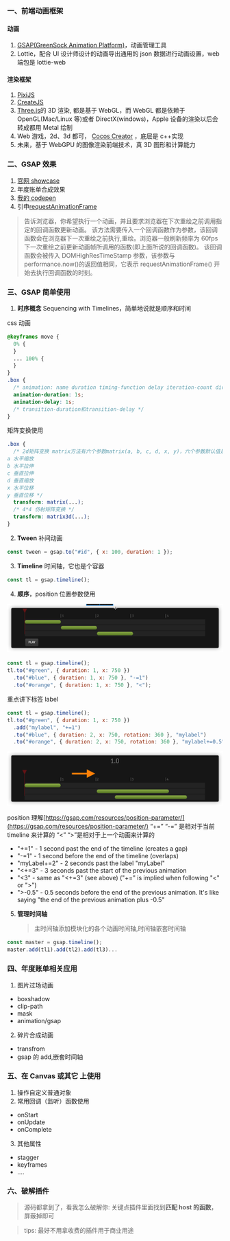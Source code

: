 ### 一、前端动画框架

#### 动画

1. [GSAP(GreenSock Animation Platform)](https://greensock.com/docs/v3)，动画管理工具
2. Lottie，配合 UI 设计师设计的动画导出通用的 json 数据进行动画设置，web 端包是 lottie-web

#### 渲染框架

1. [PixiJS](https://pixijs.com/)
2. [CreateJS](https://createjs.com/)
3. [Three.js](https://threejs.org/)的 3D 渲染, 都是基于 WebGL，而 WebGL 都是依赖于 OpenGL(Mac/Linux 等)或者 DirectX(windows)，Apple 设备的渲染以后会转成都用 Metal 绘制
4. Web 游戏，2d、3d 都可， [Cocos Creator](https://www.cocos.com/docs) ，底层是 c++实现
5. 未来，基于 WebGPU 的图像渲染前端技术，真 3D 图形和计算能力

### 二、GSAP 效果

1. [官网 showcase](https://greensock.com/showcase/)
2. 年度账单合成效果
3. [我的 codepen](https://codepen.io/your-work)
4. 引申[requestAnimationFrame](https://developer.mozilla.org/zh-CN/docs/Web/API/Window/requestAnimationFrame)

> 告诉浏览器，你希望执行一个动画，并且要求浏览器在下次重绘之前调用指定的回调函数更新动画。
> 该方法需要传入一个回调函数作为参数，该回调函数会在浏览器下一次重绘之前执行,重绘。浏览器一般刷新频率为 60fps
> 下一次重绘之前更新动画帧所调用的函数(即上面所说的回调函数)。
> 该回调函数会被传入 DOMHighResTimeStamp 参数，该参数与 performance.now()的返回值相同，它表示 requestAnimationFrame() 开始去执行回调函数的时刻。

### 三、GSAP 简单使用

1. **时序概念** Sequencing with Timelines，简单地说就是顺序和时间

css 动画

```css
@keyframes move {
  0% {
  }
  ... 100% {
  }
}
.box {
  /* animation: name duration timing-function delay iteration-count direction fill-mode; */
  animation-duration: 1s;
  animation-delay: 1s;
  /* transition-duration和transition-delay */
}
```

矩阵变换使用

```css
.box {
  /* 2d矩阵变换 matrix方法有六个参数matrix(a, b, c, d, x, y)，六个参数默认值是matrix(1, 0, 0, 1, 0, 0)，这六个参数分别控制不同的变换
a 水平缩放
b 水平拉伸
c 垂直拉伸
d 垂直缩放
x 水平位移
y 垂直位移 */
  transform: matrix(...);
  /* 4*4 仿射矩阵变换 */
  transform: matrix3d(...);
}
```

2. **Tween** 补间动画

```js
const tween = gsap.to("#id", { x: 100, duration: 1 });
```

3. **Timeline** 时间轴，它也是个容器

```js
const tl = gsap.timeline();
```

4. **顺序**，position 位置参数使用

![图片1](./images/gsaptimeline1.png)

```js
const tl = gsap.timeline();
tl.to("#green", { duration: 1, x: 750 })
  .to("#blue", { duration: 1, x: 750 }, "-=1")
  .to("#orange", { duration: 1, x: 750 }, "<");
```

重点讲下标签 label

```js
const tl = gsap.timeline();
tl.to("#green", { duration: 1, x: 750 })
  .add("mylabel", "+=1")
  .to("#blue", { duration: 2, x: 750, rotation: 360 }, "mylabel")
  .to("#orange", { duration: 2, x: 750, rotation: 360 }, "mylabel+=0.5");
```

![图片2](./images/gsaptimeline2.png)

position 理解[https://gsap.com/resources/position-parameter/](https://gsap.com/resources/position-parameter/)
“+=” “-=” 是相对于当前 timeline 来计算的
“<” “>”是相对于上一个动画来计算的

- "+=1" - 1 second past the end of the timeline (creates a gap)
- "-=1" - 1 second before the end of the timeline (overlaps)
- "myLabel+=2" - 2 seconds past the label "myLabel"
- "<+=3" - 3 seconds past the start of the previous animation
- "<3" - same as "<+=3" (see above) ("+=" is implied when following "<" or ">")
- ">-0.5" - 0.5 seconds before the end of the previous animation. It's like saying "the end of the previous animation plus -0.5"

5. **管理时间轴**

   > 主时间轴添加模块化的各个动画时间轴,时间轴嵌套时间轴

```js
const master = gsap.timeline();
master.add(tl1).add(tl2).add(tl3)...
```

### 四、年度账单相关应用

1. 图片过场动画

- boxshadow
- clip-path
- mask
- animation/gsap

2. 碎片合成动画

- transfrom
- gsap 的 add,嵌套时间轴

### 五、在 Canvas 或其它 上使用

1. 操作自定义普通对象
2. 常用回调（监听）函数使用

- onStart
- onUpdate
- onComplete

3. 其他属性

- stagger
- keyframes
- ....

### 六、破解插件

> 源码都拿到了，看我怎么破解你: 关键点插件里面找到**匹配 host 的函数**，屏蔽掉即可

> tips: 最好不用拿收费的插件用于商业用途
